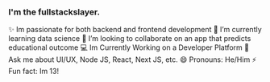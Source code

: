 ### I'm the fullstackslayer.

✨ Im passionate for both backend and frontend development
🌱 I’m currently learning data science
👯 I’m looking to collaborate on an app that predicts educational outcome
💻 Im Currently Working on a Developer Platform
💬 Ask me about UI/UX, Node JS, React, Next JS, etc.
😄 Pronouns: He/Him
⚡ Fun fact: Im 13!

